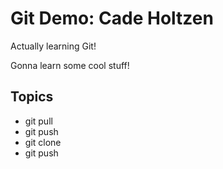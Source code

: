 # Git Demo: Cade Holtzen

Actually learning Git!

Gonna learn some cool stuff!

## Topics
- git pull
- git push
- git clone
- git push